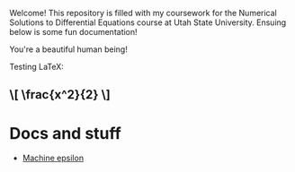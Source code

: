 Welcome! This repository is filled with my coursework for the Numerical Solutions to Differential Equations course at Utah State University. Ensuing below is some fun documentation!

You're a beautiful human being!

Testing LaTeX:
## \\[ \frac{x^2}{2} \\]

# Docs and stuff
* [Machine epsilon](docs/machine_epsilon.md)

